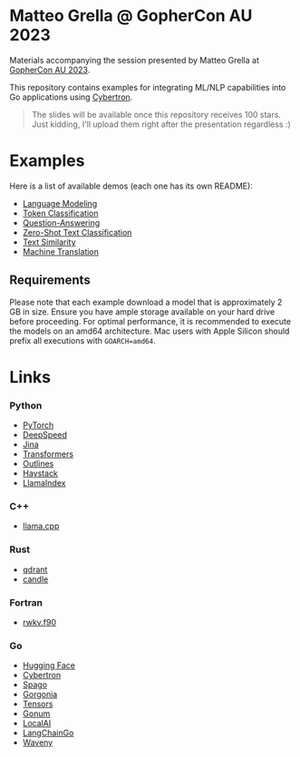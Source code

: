 # Matteo Grella @ GopherCon AU 2023

Materials accompanying the session presented by Matteo Grella at [GopherCon AU 2023](https://gophercon.com.au/).

This repository contains examples for integrating ML/NLP capabilities into Go applications using [Cybertron](https://github.com/nlpodyssey/cybertron).

> The slides will be available once this repository receives 100 stars. Just kidding, I'll upload them right after the presentation regardless :)

# Examples

Here is a list of available demos (each one has its own README):
- [Language Modeling](https://github.com/matteo-grella/gophercon-au-2023/tree/main/languagemodeling)
- [Token Classification](https://github.com/matteo-grella/gophercon-au-2023/tree/main/tokenclassification)
- [Question-Answering](https://github.com/matteo-grella/gophercon-au-2023/tree/main/questionanswering)
- [Zero-Shot Text Classification](https://github.com/matteo-grella/gophercon-au-2023/tree/main/zeroshotclassification)
- [Text Similarity](https://github.com/matteo-grella/gophercon-au-2023/tree/main/textsimilarity)
- [Machine Translation](https://github.com/matteo-grella/gophercon-au-2023/tree/main/textgeneration)

## Requirements

Please note that each example download a model that is approximately 2 GB in size. Ensure you have ample storage available on your hard drive before proceeding. For optimal performance, it is recommended to execute the models on an amd64 architecture. Mac users with Apple Silicon should prefix all executions with `GOARCH=amd64`.

# Links

### Python

- [PyTorch](https://github.com/pytorch/pytorch)
- [DeepSpeed](https://github.com/microsoft/DeepSpeed)
- [Jina](https://github.com/jina-ai/jina)
- [Transformers](https://github.com/huggingface/transformers)
- [Outlines](https://github.com/outlines-dev/outlines/)
- [Haystack](https://github.com/deepset-ai/haystack)
- [LlamaIndex](https://github.com/run-llama/llama_index)

### C++

- [llama.cpp](https://github.com/ggerganov/llama.cpp)

### Rust

- [qdrant](https://github.com/qdrant/qdrant)
- [candle](https://github.com/huggingface/candle)

### Fortran

- [rwkv.f90](https://github.com/FortAI-Hub/rwkv.f90)

### Go
- [Hugging Face](https://huggingface.co/models)
- [Cybertron](https://github.com/nlpodyssey/cybertron)
- [Spago](https://github.com/nlpodyssey/spago)
- [Gorgonia](https://github.com/gorgonia/gorgonia)
- [Tensors](https://github.com/gorgonia/tensor)
- [Gonum](https://github.com/gonum/gonum)
- [LocalAI](https://github.com/mudler/LocalAI)
- [LangChainGo](https://github.com/tmc/langchaingo)
- [Waveny](https://github.com/nlpodyssey/waveny)
